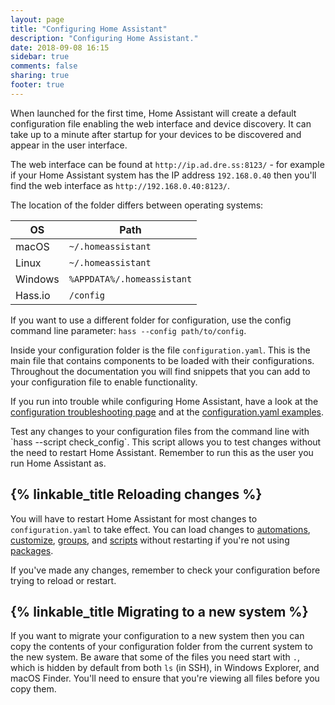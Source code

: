 ```yaml
---
layout: page
title: "Configuring Home Assistant"
description: "Configuring Home Assistant."
date: 2018-09-08 16:15
sidebar: true
comments: false
sharing: true
footer: true
---
```


When launched for the first time, Home Assistant will create a default configuration file enabling the web interface and device discovery. It can take up to a minute after startup for your devices to be discovered and appear in the user interface.

The web interface can be found at `http://ip.ad.dre.ss:8123/` - for example if your Home Assistant system has the IP address `192.168.0.40` then you'll find the web interface as `http://192.168.0.40:8123/`.

The location of the folder differs between operating systems:

| OS | Path |
| -- | ---- |
| macOS | `~/.homeassistant` |
| Linux | `~/.homeassistant` |
| Windows | `%APPDATA%/.homeassistant` |
| Hass.io | `/config` |

If you want to use a different folder for configuration, use the config command line parameter: `hass --config path/to/config`.

Inside your configuration folder is the file `configuration.yaml`. This is the main file that contains components to be loaded with their configurations. Throughout the documentation you will find snippets that you can add to your configuration file to enable functionality.

If you run into trouble while configuring Home Assistant, have a look at the [configuration troubleshooting page](/getting-started/troubleshooting-configuration/) and at the [configuration.yaml examples](/cookbook/#example-configurationyaml).

<p class='note tip'>
  Test any changes to your configuration files from the command line with `hass --script check_config`. This script allows you to test changes without the need to restart Home Assistant. Remember to run this as the user you run Home Assistant as.
</p>

## {% linkable_title Reloading changes %}

You will have to restart Home Assistant for most changes to `configuration.yaml` to take effect. You can load changes to [automations](/docs/automation/), [customize](/docs/configuration/customizing-devices/), [groups](/components/group/), and [scripts](/components/script/) without restarting if you're not using [packages](/docs/configuration/packages/).

If you've made any changes, remember to check your configuration before trying to reload or restart.

## {% linkable_title Migrating to a new system %}

If you want to migrate your configuration to a new system then you can copy the contents of your configuration folder from the current system to the new system. Be aware that some of the files you need start with `.`, which is hidden by default from both `ls` (in SSH), in Windows Explorer, and macOS Finder. You'll need to ensure that you're viewing all files before you copy them.
